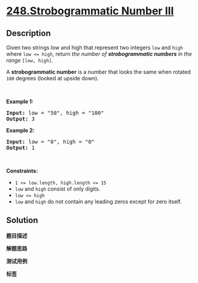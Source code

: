 # [248.Strobogrammatic Number III](https://leetcode.com/problems/strobogrammatic-number-iii/description/)

## Description

<p>Given two strings low and high that represent two integers <code>low</code> and <code>high</code> where <code>low &lt;= high</code>, return <em>the number of <strong>strobogrammatic numbers</strong> in the range</em> <code>[low, high]</code>.</p>

<p>A <strong>strobogrammatic number</strong> is a number that looks the same when rotated <code>180</code> degrees (looked at upside down).</p>

<p>&nbsp;</p>
<p><strong class="example">Example 1:</strong></p>
<pre><strong>Input:</strong> low = "50", high = "100"
<strong>Output:</strong> 3
</pre><p><strong class="example">Example 2:</strong></p>
<pre><strong>Input:</strong> low = "0", high = "0"
<strong>Output:</strong> 1
</pre>
<p>&nbsp;</p>
<p><strong>Constraints:</strong></p>

<ul>
  <li><code>1 &lt;= low.length, high.length &lt;= 15</code></li>
  <li><code>low</code> and <code>high</code> consist of only digits.</li>
  <li><code>low &lt;= high</code></li>
  <li><code>low</code> and <code>high</code> do not contain any leading zeros except for zero itself.</li>
</ul>

## Solution

**题目描述**

**解题思路**

**测试用例**

**标签**
